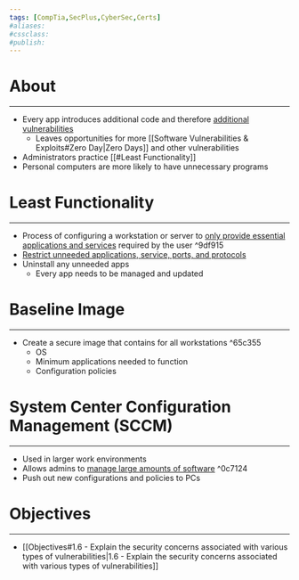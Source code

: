 ```yaml
---
tags: [CompTia,SecPlus,CyberSec,Certs]
#aliases:
#cssclass:
#publish:
---
```


# About
---
- Every app introduces additional code and therefore <u>additional vulnerabilities</u>
	- Leaves opportunities for more [[Software Vulnerabilities & Exploits#Zero Day|Zero Days]] and other vulnerabilities
- Administrators practice [[#Least Functionality]]
- Personal computers are more likely to have unnecessary programs

# Least Functionality
---
- Process of configuring a workstation or server to <u>only provide essential applications and services</u> required by the user ^9df915
- <u>Restrict unneeded applications, service, ports, and protocols</u>
- Uninstall any unneeded apps
	- Every app needs to be managed and updated

# Baseline Image
---
- Create a secure image that contains for all workstations ^65c355
	- OS
	- Minimum applications needed to function
	- Configuration policies

# System Center Configuration Management (SCCM)
---
- Used in larger work environments
- Allows admins to <u>manage large amounts of software</u> ^0c7124
- Push out new configurations and policies to PCs

# Objectives
---
- [[Objectives#1.6 - Explain the security concerns associated with various types of vulnerabilities|1.6 - Explain the security concerns associated with various types of vulnerabilities]]